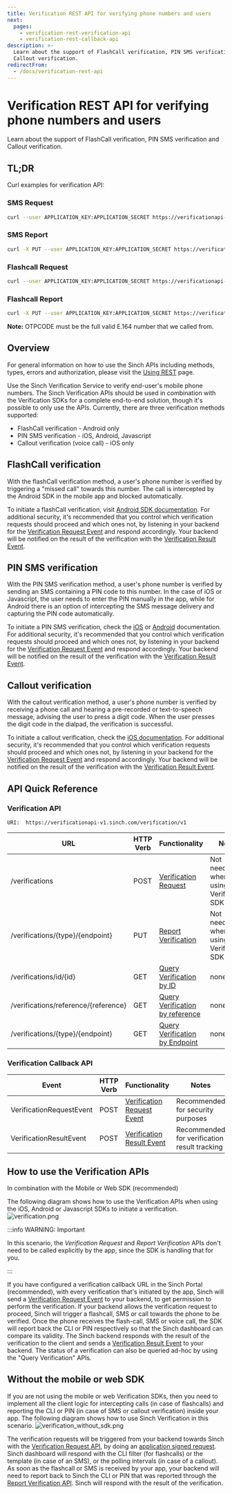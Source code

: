 ```yaml
---
title: Verification REST API for verifying phone numbers and users
next:
  pages:
    - verification-rest-verification-api
    - verification-rest-callback-api
description: >-
  Learn about the support of FlashCall verification, PIN SMS verification and
  Callout verification.
redirectFrom:
  - /docs/verification-rest-api
---
```


# Verification REST API for verifying phone numbers and users

Learn about the support of FlashCall verification, PIN SMS verification and Callout verification.

## TL;DR

Curl examples for verification API:

### SMS Request

```bash
curl --user APPLICATION_KEY:APPLICATION_SECRET https://verificationapi-v1.sinch.com/verification/v1/verifications -H "Content-Type: application/json" --data '{"identity":{"type":"number","endpoint":"+1555123123"},"method":"sms"}'
```

### SMS Report

```bash
curl -X PUT --user APPLICATION_KEY:APPLICATION_SECRET https://verificationapi-v1.sinch.com/verification/v1/verifications/number/+1555123123 -H "Content-Type: application/json" --data '{"method": "sms", "sms": {"code": "OTPCODE"}}'
```

### Flashcall Request

```bash
curl --user APPLICATION_KEY:APPLICATION_SECRET https://verificationapi-v1.sinch.com/verification/v1/verifications -H "Content-Type: application/json" --data '{"identity":{"type":"number","endpoint":"+1555123123"},"method":"flashcall"}'
```

### Flashcall Report

```bash
curl -X PUT --user APPLICATION_KEY:APPLICATION_SECRET https://verificationapi-v1.sinch.com/verification/v1/verifications/number/+1555123123 -H "Content-Type: application/json" --data '{"method": "flashcall", "flashcall": {"cli": "OTPCODE"}}'
```

**Note:** OTPCODE must be the full valid E.164 number that we called from.

## Overview

For general information on how to use the Sinch APIs including methods, types, errors and authorization, please visit the [Using REST](/docs/voice/authentication.md) page.

Use the Sinch Verification Service to verify end-user's mobile phone numbers. The Sinch Verification APIs should be used in combination with the Verification SDKs for a complete end-to-end solution, though it's possible to only use the APIs. Currently, there are three verification methods supported:

- FlashCall verification - Android only
- PIN SMS verification - iOS, Android, Javascript
- Callout verification (voice call) - iOS only

## FlashCall verification

With the flashCall verification method, a user's phone number is verified by triggering a "missed call" towards this number. The call is intercepted by the Android SDK in the mobile app and blocked automatically.

To initiate a flashCall verification, visit [Android SDK documentation](/docs/verification/android/android-the-verification-process.md). For additional security, it's recommended that you control which verification requests should proceed and which ones not, by listening in your backend for the [Verification Request Event](/docs/verification/rest-api/verification-api.md#verification-request) and respond accordingly. Your backend will be notified on the result of the verification with the [Verification Result Event](/docs/verification/rest-api/callback-api.md#verification-result-event).

## PIN SMS verification

With the PIN SMS verification method, a user's phone number is verified by sending an SMS containing a PIN code to this number. In the case of iOS or Javascript, the user needs to enter the PIN manually in the app, while for Android there is an option of intercepting the SMS message delivery and capturing the PIN code automatically.

To initiate a PIN SMS verification, check the [iOS](/docs/verification/ios.md) or [Android](/docs/verification/android.md) documentation. For additional security, it's recommended that you control which verification requests should proceed and which ones not, by listening in your backend for the [Verification Request Event](/docs/verification/rest-api/verification-api.md#verification-request) and respond accordingly. Your backend will be notified on the result of the verification with the [Verification Result Event](/docs/verification/rest-api/callback-api.md#verification-result-event).

## Callout verification

With the callout verification method, a user's phone number is verified by receiving a phone call and hearing a pre-recorded or text-to-speech message, advising the user to press a digit code. When the user presses the digit code in the dialpad, the verification is successful.

To initiate a callout verification, check the [iOS documentation](/docs/verification/ios.md). For additional security, it's recommended that you control which verification requests should proceed and which ones not, by listening in your backend for the [Verification Request Event](/docs/verification/rest-api/verification-api.md#verification-request) and respond accordingly. Your backend will be notified on the result of the verification with the [Verification Result Event](/docs/verification/rest-api/callback-api.md#verification-result-event).

## API Quick Reference

### Verification API

```text
URI:  https://verificationapi-v1.sinch.com/verification/v1
```

| URL                                  | HTTP Verb | Functionality                                                                                                      | Notes                                      |
| ------------------------------------ | --------- | ------------------------------------------------------------------------------------------------------------------ | ------------------------------------------ |
| /verifications                       | POST      | [Verification Request](/docs/verification/rest-api/verification-api.md#verification-request)                       | Not needed when using the Verification SDK |
| /verifications/{type}/{endpoint}     | PUT       | [Report Verification](/docs/verification/rest-api/verification-api.md#report-verification)                         | Not needed when using the Verification SDK |
| /verifications/id/{id}               | GET       | [Query Verification by ID](/docs/verification/rest-api/verification-api.md#query-by-id)                            | none                                       |
| /verifications/reference/{reference} | GET       | [Query Verification by reference](/docs/verification/rest-api/verification-api.md#query-verification-by-reference) | none                                       |
| /verifications/{type}/{endpoint}     | GET       | [Query Verification by Endpoint](/docs/verification/rest-api/verification-api.md#query-by-endpoint)                | none                                       |

### Verification Callback API

| Event                    | HTTP Verb | Functionality                                                                                      | Notes                                        |
| ------------------------ | --------- | -------------------------------------------------------------------------------------------------- | -------------------------------------------- |
| VerificationRequestEvent | POST      | [Verification Request Event](/docs/verification/rest-api/verification-api.md#verification-request) | Recommended for security purposes            |
| VerificationResultEvent  | POST      | [Verification Result Event](/docs/verification/rest-api/callback-api.md#verification-result-event) | Recommended for verification result tracking |

## How to use the Verification APIs

In combination with the Mobile or Web SDK (recommended)

The following diagram shows how to use the Verification APIs when using the iOS, Android or Javascript SDKs to initiate a verification.
![verification.png](images/1ad7295-verification.png)

:::info WARNING: Important

In this scenario, the _Verification Request_ and _Report Verification_ APIs don't need to be called explicitly by the app, since the SDK is handling that for you.

:::

If you have configured a verification callback URL in the Sinch Portal (recommended), with every verification that's initiated by the app, Sinch will send a [Verification Request Event](/docs/verification/rest-api/verification-api.md#verification-request) to your backend, to get permission to perform the verification. If your backend allows the verification request to proceed, Sinch will trigger a flashcall, SMS or call towards the phone to be verified. Once the phone receives the flash-call, SMS or voice call, the SDK will report back the CLI or PIN respectively so that the Sinch dashboard can compare its validity. The Sinch backend responds with the result of the verification to the client and sends a [Verification Result Event](/docs/verification/rest-api/callback-api.md#verification-result-event) to your backend. The status of a verification can also be queried ad-hoc by using the "Query Verification" APIs.

## Without the mobile or web SDK

If you are not using the mobile or web Verification SDKs, then you need to implement all the client logic for intercepting calls (in case of flashcalls) and reporting the CLI or PIN (in case of SMS or callout verification) inside your app. The following diagram shows how to use Sinch Verification in this scenario.
![verification_without_sdk.png](images/82d9a08-verification_without_sdk.png)

The verification requests will be triggered from your backend towards Sinch with the [Verification Request API](/docs/verification/rest-api/verification-api.md#verification-request), by doing an [application signed request](/docs/voice/authentication.md#application-signed-request). Sinch dashboard will respond with the CLI filter (for flashcalls) or the template (in case of an SMS), or the polling intervals (in case of a callout). As soon as the flashcall or SMS is received by your app, your backend will need to report back to Sinch the CLI or PIN that was reported through the [Report Verification API](/docs/verification/rest-api/verification-api.md#report-verification). Sinch will respond with the result of the verification.
